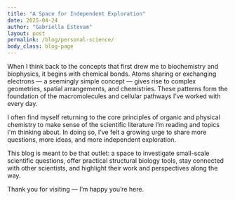 ```yaml
---
title: "A Space for Independent Exploration"
date: 2025-04-24
author: "Gabriella Estevam"
layout: post
permalink: /blog/personal-science/
body_class: blog-page
---
```


When I think back to the concepts that first drew me to biochemistry and biophysics, it begins with chemical bonds. Atoms sharing or exchanging electrons — a seemingly simple concept — gives rise to complex geometries, spatial arrangements, and chemistries. These patterns form the foundation of the macromolecules and cellular pathways I’ve worked with every day.

I often find myself returning to the core principles of organic and physical chemistry to make sense of the scientific literature I’m reading and topics I'm thinking about. In doing so, I’ve felt a growing urge to share more questions, more ideas, and more independent exploration.

This blog is meant to be that outlet: a space to investigate small-scale scientific questions, offer practical structural biology tools, stay connected with other scientists, and highlight their work and perspectives along the way.

Thank you for visiting — I’m happy you’re here.

